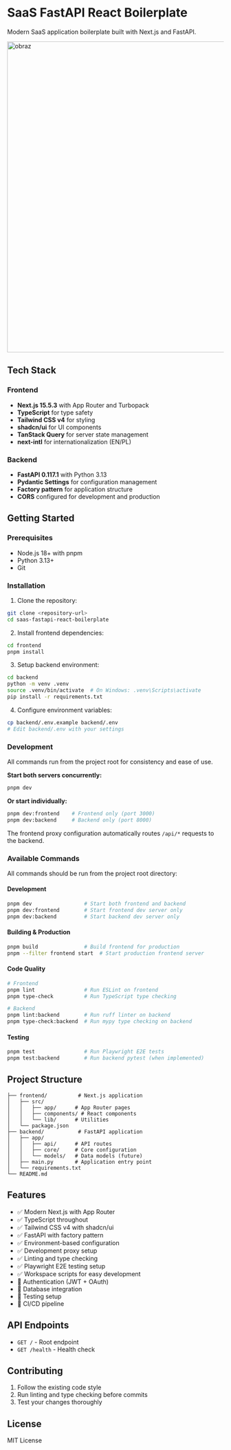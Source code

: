 # SaaS FastAPI React Boilerplate

Modern SaaS application boilerplate built with Next.js and FastAPI.

<img width="1247" height="721" alt="obraz" src="https://github.com/user-attachments/assets/a53cb3cf-0f56-4292-bd7b-a1c9ce5f3bf1" />


## Tech Stack

### Frontend
- **Next.js 15.5.3** with App Router and Turbopack
- **TypeScript** for type safety
- **Tailwind CSS v4** for styling
- **shadcn/ui** for UI components
- **TanStack Query** for server state management
- **next-intl** for internationalization (EN/PL)

### Backend
- **FastAPI 0.117.1** with Python 3.13
- **Pydantic Settings** for configuration management
- **Factory pattern** for application structure
- **CORS** configured for development and production

## Getting Started

### Prerequisites
- Node.js 18+ with pnpm
- Python 3.13+
- Git

### Installation

1. Clone the repository:
```bash
git clone <repository-url>
cd saas-fastapi-react-boilerplate
```

2. Install frontend dependencies:
```bash
cd frontend
pnpm install
```

3. Setup backend environment:
```bash
cd backend
python -m venv .venv
source .venv/bin/activate  # On Windows: .venv\Scripts\activate
pip install -r requirements.txt
```

4. Configure environment variables:
```bash
cp backend/.env.example backend/.env
# Edit backend/.env with your settings
```

### Development

All commands run from the project root for consistency and ease of use.

**Start both servers concurrently:**
```bash
pnpm dev
```

**Or start individually:**
```bash
pnpm dev:frontend    # Frontend only (port 3000)
pnpm dev:backend     # Backend only (port 8000)
```

The frontend proxy configuration automatically routes `/api/*` requests to the backend.

### Available Commands

All commands should be run from the project root directory:

#### Development
```bash
pnpm dev                 # Start both frontend and backend
pnpm dev:frontend        # Start frontend dev server only
pnpm dev:backend         # Start backend dev server only
```

#### Building & Production
```bash
pnpm build               # Build frontend for production
pnpm --filter frontend start  # Start production frontend server
```

#### Code Quality
```bash
# Frontend
pnpm lint                # Run ESLint on frontend
pnpm type-check          # Run TypeScript type checking

# Backend
pnpm lint:backend        # Run ruff linter on backend
pnpm type-check:backend  # Run mypy type checking on backend
```

#### Testing
```bash
pnpm test                # Run Playwright E2E tests
pnpm test:backend        # Run backend pytest (when implemented)
```

## Project Structure

```
├── frontend/          # Next.js application
│   ├── src/
│   │   ├── app/      # App Router pages
│   │   ├── components/ # React components
│   │   └── lib/      # Utilities
│   └── package.json
├── backend/           # FastAPI application
│   ├── app/
│   │   ├── api/      # API routes
│   │   ├── core/     # Core configuration
│   │   └── models/   # Data models (future)
│   ├── main.py       # Application entry point
│   └── requirements.txt
└── README.md
```

## Features

- ✅ Modern Next.js with App Router
- ✅ TypeScript throughout
- ✅ Tailwind CSS v4 with shadcn/ui
- ✅ FastAPI with factory pattern
- ✅ Environment-based configuration
- ✅ Development proxy setup
- ✅ Linting and type checking
- ✅ Playwright E2E testing setup
- ✅ Workspace scripts for easy development
- 🚧 Authentication (JWT + OAuth)
- 🚧 Database integration
- 🚧 Testing setup
- 🚧 CI/CD pipeline

## API Endpoints

- `GET /` - Root endpoint
- `GET /health` - Health check

## Contributing

1. Follow the existing code style
2. Run linting and type checking before commits
3. Test your changes thoroughly

## License

MIT License
